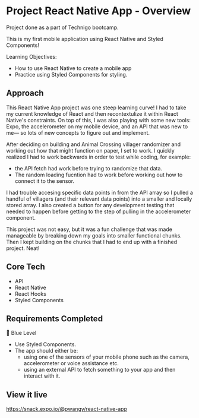 # Project React Native App - Overview
Project done as a part of Technigo bootcamp.

This is my first mobile application using React Native and Styled Components!


Learning Objectives:
- How to use React Native to create a mobile app
- Practice using Styled Components for styling.

## Approach
This React Native App project was one steep learning curve! I had to take my current knowledge of React and then recontextulize it within React Native's constraints. On top of this, I was also playing with some new tools: Expo, the accelerometer on my mobile device, and an API that was new to me— so lots of new concepts to figure out and implement. 

After deciding on building and Animal Crossing villager randomizer and working out how that might function on paper, I set to work. I quickly realized I had to work backwards in order to test while coding, for example:
- the API fetch had work before trying to randomize that data.
- The random loading fucntion had to work before working out how to connect it to the sensor.

I had trouble accesing specific data points in from the API array so I pulled a handful of villagers (and their relevant data points) into a smaller and locally stored array. I also created a button for any development testing that needed to happen before getting to the step of pulling in the accelerometer component. 

This project was not easy, but it was a fun challenge that was made manageable by breaking down my goals into smaller functional chunks. Then I kept building on the chunks that I had to end up with a finished project. Neat!


## Core Tech
- API
- React Native
- React Hooks
- Styled Components


## Requirements Completed
🔵  Blue Level
- Use Styled Components.
- The app should either be:
    - using one of the sensors of your mobile phone such as the camera, accelerometer or voice assistance etc.
    - using an external API to fetch something to your app and then interact with it.
    <!-- - a multiscreen app by using React Navigation. -->
    <!-- - a useful app such as a calculator, a stopwatch or a compass. -->

<!-- 🔴  Red Level (Intermediary Goals) -->
<!-- - Implement some animations → either have a look at panResponders or take a look at how to implement animations with the help of [Lottie](https://lottiefiles.com/) -->

<!-- ⚫  Black Level (Advanced Goals)
- Multiple screens → add some kind of navigation in your app, either with bottom tabs or navigation backwards and forwards between screens. -->

## View it live
https://snack.expo.io/@pwangy/react-native-app
